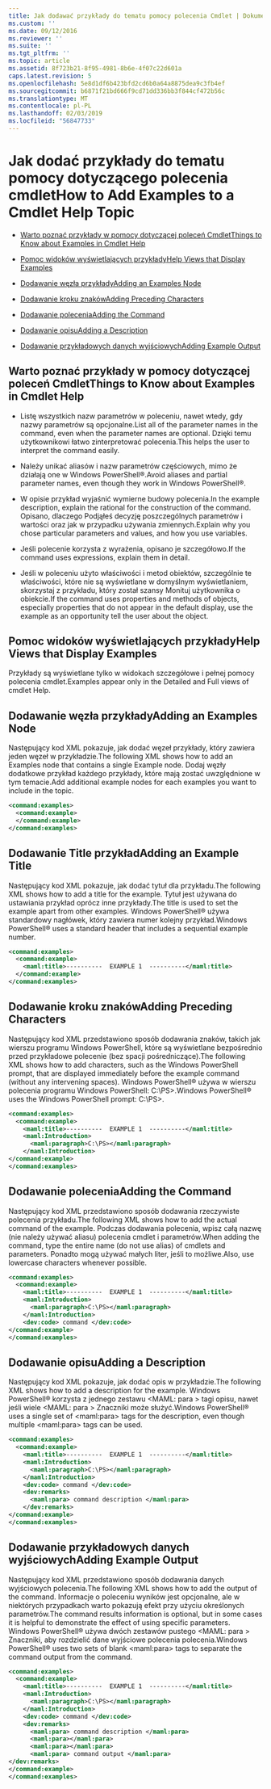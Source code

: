 ```yaml
---
title: Jak dodawać przykłady do tematu pomocy polecenia Cmdlet | Dokumentacja firmy Microsoft
ms.custom: ''
ms.date: 09/12/2016
ms.reviewer: ''
ms.suite: ''
ms.tgt_pltfrm: ''
ms.topic: article
ms.assetid: 8f723b21-8f95-4981-8b6e-4f07c22d601a
caps.latest.revision: 5
ms.openlocfilehash: 5e8d1df6b423bfd2cd6b0a64a8875dea9c3fb4ef
ms.sourcegitcommit: b6871f21bd666f9cd71dd336bb3f844cf472b56c
ms.translationtype: MT
ms.contentlocale: pl-PL
ms.lasthandoff: 02/03/2019
ms.locfileid: "56847733"
---
```

# <a name="how-to-add-examples-to-a-cmdlet-help-topic"></a><span data-ttu-id="a7400-102">Jak dodać przykłady do tematu pomocy dotyczącego polecenia cmdlet</span><span class="sxs-lookup"><span data-stu-id="a7400-102">How to Add Examples to a Cmdlet Help Topic</span></span>

- [<span data-ttu-id="a7400-103">Warto poznać przykłady w pomocy dotyczącej poleceń Cmdlet</span><span class="sxs-lookup"><span data-stu-id="a7400-103">Things to Know about Examples in Cmdlet Help</span></span>](#Things-to-Know-about-Examples-in-Cmdlet-Help)

- [<span data-ttu-id="a7400-104">Pomoc widoków wyświetlających przykłady</span><span class="sxs-lookup"><span data-stu-id="a7400-104">Help Views that Display Examples</span></span>](#Help-Views-that-Display-Examples)

- [<span data-ttu-id="a7400-105">Dodawanie węzła przykłady</span><span class="sxs-lookup"><span data-stu-id="a7400-105">Adding an Examples Node</span></span>](#Adding-an-Examples-Node)

- [<span data-ttu-id="a7400-106">Dodawanie kroku znaków</span><span class="sxs-lookup"><span data-stu-id="a7400-106">Adding Preceding Characters</span></span>](#Adding-Preceding-Characters)

- [<span data-ttu-id="a7400-107">Dodawanie polecenia</span><span class="sxs-lookup"><span data-stu-id="a7400-107">Adding the Command</span></span>](#Adding-the-Command)

- [<span data-ttu-id="a7400-108">Dodawanie opisu</span><span class="sxs-lookup"><span data-stu-id="a7400-108">Adding a Description</span></span>](#Adding-a-Description)

- [<span data-ttu-id="a7400-109">Dodawanie przykładowych danych wyjściowych</span><span class="sxs-lookup"><span data-stu-id="a7400-109">Adding Example Output</span></span>](#Adding-Example-Output)

## <a name="things-to-know-about-examples-in-cmdlet-help"></a><span data-ttu-id="a7400-110">Warto poznać przykłady w pomocy dotyczącej poleceń Cmdlet</span><span class="sxs-lookup"><span data-stu-id="a7400-110">Things to Know about Examples in Cmdlet Help</span></span>

- <span data-ttu-id="a7400-111">Listę wszystkich nazw parametrów w poleceniu, nawet wtedy, gdy nazwy parametrów są opcjonalne.</span><span class="sxs-lookup"><span data-stu-id="a7400-111">List all of the parameter names in the command, even when the parameter names are optional.</span></span> <span data-ttu-id="a7400-112">Dzięki temu użytkownikowi łatwo zinterpretować polecenia.</span><span class="sxs-lookup"><span data-stu-id="a7400-112">This helps the user to interpret the command easily.</span></span>

- <span data-ttu-id="a7400-113">Należy unikać aliasów i nazw parametrów częściowych, mimo że działają one w Windows PowerShell®.</span><span class="sxs-lookup"><span data-stu-id="a7400-113">Avoid aliases and partial parameter names, even though they work in Windows PowerShell®.</span></span>

- <span data-ttu-id="a7400-114">W opisie przykład wyjaśnić wymierne budowy polecenia.</span><span class="sxs-lookup"><span data-stu-id="a7400-114">In the example description, explain the rational for the construction of the command.</span></span> <span data-ttu-id="a7400-115">Opisano, dlaczego Podjąłeś decyzję poszczególnych parametrów i wartości oraz jak w przypadku używania zmiennych.</span><span class="sxs-lookup"><span data-stu-id="a7400-115">Explain why you chose particular parameters and values, and how you use variables.</span></span>

- <span data-ttu-id="a7400-116">Jeśli polecenie korzysta z wyrażenia, opisano je szczegółowo.</span><span class="sxs-lookup"><span data-stu-id="a7400-116">If the command uses expressions, explain them in detail.</span></span>

- <span data-ttu-id="a7400-117">Jeśli w poleceniu użyto właściwości i metod obiektów, szczególnie te właściwości, które nie są wyświetlane w domyślnym wyświetlaniem, skorzystaj z przykładu, który został szansy Monituj użytkownika o obiekcie.</span><span class="sxs-lookup"><span data-stu-id="a7400-117">If the command uses properties and methods of objects, especially properties that do not appear in the default display, use the example as an opportunity tell the user about the object.</span></span>

## <a name="help-views-that-display-examples"></a><span data-ttu-id="a7400-118">Pomoc widoków wyświetlających przykłady</span><span class="sxs-lookup"><span data-stu-id="a7400-118">Help Views that Display Examples</span></span>

<span data-ttu-id="a7400-119">Przykłady są wyświetlane tylko w widokach szczegółowe i pełnej pomocy polecenia cmdlet.</span><span class="sxs-lookup"><span data-stu-id="a7400-119">Examples appear only in the Detailed and Full views of cmdlet Help.</span></span>

## <a name="adding-an-examples-node"></a><span data-ttu-id="a7400-120">Dodawanie węzła przykłady</span><span class="sxs-lookup"><span data-stu-id="a7400-120">Adding an Examples Node</span></span>

<span data-ttu-id="a7400-121">Następujący kod XML pokazuje, jak dodać węzeł przykłady, który zawiera jeden węzeł w przykładzie.</span><span class="sxs-lookup"><span data-stu-id="a7400-121">The following XML shows how to add an Examples node that contains a single Example node.</span></span> <span data-ttu-id="a7400-122">Dodaj węzły dodatkowe przykład każdego przykłady, które mają zostać uwzględnione w tym temacie.</span><span class="sxs-lookup"><span data-stu-id="a7400-122">Add additional example nodes for each examples you want to include in the topic.</span></span>

```xml
<command:examples>
  <command:example>
  </command:example>
</command:examples>
```

## <a name="adding-an-example-title"></a><span data-ttu-id="a7400-123">Dodawanie Title przykład</span><span class="sxs-lookup"><span data-stu-id="a7400-123">Adding an Example Title</span></span>

<span data-ttu-id="a7400-124">Następujący kod XML pokazuje, jak dodać tytuł dla przykładu.</span><span class="sxs-lookup"><span data-stu-id="a7400-124">The following XML shows how to add a title for the example.</span></span> <span data-ttu-id="a7400-125">Tytuł jest używana do ustawiania przykład oprócz inne przykłady.</span><span class="sxs-lookup"><span data-stu-id="a7400-125">The title is used to set the example apart from other examples.</span></span> <span data-ttu-id="a7400-126">Windows PowerShell® używa standardowy nagłówek, który zawiera numer kolejny przykład.</span><span class="sxs-lookup"><span data-stu-id="a7400-126">Windows PowerShell® uses a standard header that includes a sequential example number.</span></span>

```xml
<command:examples>
  <command:example>
    <maml:title>----------  EXAMPLE 1  ----------</maml:title>
  </command:example>
</command:examples>
```

## <a name="adding-preceding-characters"></a><span data-ttu-id="a7400-127">Dodawanie kroku znaków</span><span class="sxs-lookup"><span data-stu-id="a7400-127">Adding Preceding Characters</span></span>

<span data-ttu-id="a7400-128">Następujący kod XML przedstawiono sposób dodawania znaków, takich jak wierszu programu Windows PowerShell, które są wyświetlane bezpośrednio przed przykładowe polecenie (bez spacji pośredniczące).</span><span class="sxs-lookup"><span data-stu-id="a7400-128">The following XML shows how to add characters, such as the Windows PowerShell prompt, that are displayed immediately before the example command (without any intervening spaces).</span></span> <span data-ttu-id="a7400-129">Windows PowerShell® używa w wierszu polecenia programu Windows PowerShell: C:\PS>.</span><span class="sxs-lookup"><span data-stu-id="a7400-129">Windows PowerShell® uses the Windows PowerShell prompt: C:\PS>.</span></span>

```xml
<command:examples>
  <command:example>
    <maml:title>----------  EXAMPLE 1  ----------</maml:title>
    <maml:Introduction>
      <maml:paragraph>C:\PS></maml:paragraph>
    </maml:Introduction>
</command:example>
</command:examples>
```

## <a name="adding-the-command"></a><span data-ttu-id="a7400-130">Dodawanie polecenia</span><span class="sxs-lookup"><span data-stu-id="a7400-130">Adding the Command</span></span>

<span data-ttu-id="a7400-131">Następujący kod XML przedstawiono sposób dodawania rzeczywiste polecenia przykładu.</span><span class="sxs-lookup"><span data-stu-id="a7400-131">The following XML shows how to add the actual command of the example.</span></span> <span data-ttu-id="a7400-132">Podczas dodawania polecenia, wpisz całą nazwę (nie należy używać aliasu) polecenia cmdlet i parametrów.</span><span class="sxs-lookup"><span data-stu-id="a7400-132">When adding the command, type the entire name (do not use alias) of cmdlets and parameters.</span></span> <span data-ttu-id="a7400-133">Ponadto mogą używać małych liter, jeśli to możliwe.</span><span class="sxs-lookup"><span data-stu-id="a7400-133">Also, use lowercase characters whenever possible.</span></span>

```xml
<command:examples>
  <command:example>
    <maml:title>----------  EXAMPLE 1  ----------</maml:title>
    <maml:Introduction>
      <maml:paragraph>C:\PS></maml:paragraph>
    </maml:Introduction>
    <dev:code> command </dev:code>
</command:example>
</command:examples>
```

## <a name="adding-a-description"></a><span data-ttu-id="a7400-134">Dodawanie opisu</span><span class="sxs-lookup"><span data-stu-id="a7400-134">Adding a Description</span></span>

<span data-ttu-id="a7400-135">Następujący kod XML pokazuje, jak dodać opis w przykładzie.</span><span class="sxs-lookup"><span data-stu-id="a7400-135">The following XML shows how to add a description for the example.</span></span> <span data-ttu-id="a7400-136">Windows PowerShell® korzysta z jednego zestawu \<MAML: para > tagi opisu, nawet jeśli wiele \<MAML: para > Znaczniki może służyć.</span><span class="sxs-lookup"><span data-stu-id="a7400-136">Windows PowerShell® uses a single set of \<maml:para> tags for the description, even though multiple \<maml:para> tags can be used.</span></span>

```xml
<command:examples>
  <command:example>
    <maml:title>----------  EXAMPLE 1  ----------</maml:title>
    <maml:Introduction>
      <maml:paragraph>C:\PS></maml:paragraph>
    </maml:Introduction>
    <dev:code> command </dev:code>
    <dev:remarks>
      <maml:para> command description </maml:para>
    </dev:remarks>
</command:example>
</command:examples>
```

## <a name="adding-example-output"></a><span data-ttu-id="a7400-137">Dodawanie przykładowych danych wyjściowych</span><span class="sxs-lookup"><span data-stu-id="a7400-137">Adding Example Output</span></span>

<span data-ttu-id="a7400-138">Następujący kod XML przedstawiono sposób dodawania danych wyjściowych polecenia.</span><span class="sxs-lookup"><span data-stu-id="a7400-138">The following XML shows how to add the output of the command.</span></span> <span data-ttu-id="a7400-139">Informacje o poleceniu wyników jest opcjonalne, ale w niektórych przypadkach warto pokazują efekt przy użyciu określonych parametrów.</span><span class="sxs-lookup"><span data-stu-id="a7400-139">The command results information is optional, but in some cases it is helpful to demonstrate the effect of using specific parameters.</span></span> <span data-ttu-id="a7400-140">Windows PowerShell® używa dwóch zestawów pustego \<MAML: para > Znaczniki, aby rozdzielić dane wyjściowe polecenia polecenia.</span><span class="sxs-lookup"><span data-stu-id="a7400-140">Windows PowerShell® uses two sets of blank \<maml:para> tags to separate the command output from the command.</span></span>

```xml
<command:examples>
  <command:example>
    <maml:title>----------  EXAMPLE 1  ----------</maml:title>
    <maml:Introduction>
      <maml:paragraph>C:\PS></maml:paragraph>
    </maml:Introduction>
    <dev:code> command </dev:code>
    <dev:remarks>
      <maml:para> command description </maml:para>
      <maml:para></maml:para>
      <maml:para></maml:para>
      <maml:para> command output </maml:para>
</dev:remarks>
</command:example>
</command:examples>
```